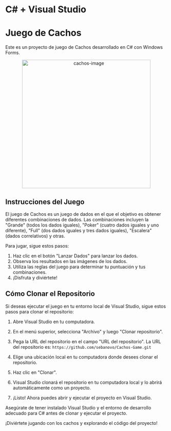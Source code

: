 # C# + Visual Studio

# Juego de Cachos

Este es un proyecto de juego de Cachos desarrollado en C# con Windows Forms.

<div align="center">
  <img src="https://i.postimg.cc/NFnDDx4f/cachos-image.png" alt="cachos-image" border="0" width="400">
</div>

## Instrucciones del Juego

El juego de Cachos es un juego de dados en el que el objetivo es obtener diferentes combinaciones de dados. Las combinaciones incluyen la "Grande" (todos los dados iguales), "Poker" (cuatro dados iguales y uno diferente), "Full" (dos dados iguales y tres dados iguales), "Escalera" (dados correlativos) y otras.

Para jugar, sigue estos pasos:

1. Haz clic en el botón "Lanzar Dados" para lanzar los dados.
2. Observa los resultados en las imágenes de los dados.
3. Utiliza las reglas del juego para determinar tu puntuación y tus combinaciones.
4. ¡Disfruta y diviértete!

## Cómo Clonar el Repositorio

Si deseas ejecutar el juego en tu entorno local de Visual Studio, sigue estos pasos para clonar el repositorio:

1. Abre Visual Studio en tu computadora.

2. En el menú superior, selecciona "Archivo" y luego "Clonar repositorio".

3. Pega la URL del repositorio en el campo "URL del repositorio". La URL del repositorio es: `https://github.com/sebanovo/Cachos-Game.git`

4. Elige una ubicación local en tu computadora donde desees clonar el repositorio.

5. Haz clic en "Clonar".

6. Visual Studio clonará el repositorio en tu computadora local y lo abrirá automáticamente como un proyecto.

7. ¡Listo! Ahora puedes abrir y ejecutar el proyecto en Visual Studio.

Asegúrate de tener instalado Visual Studio y el entorno de desarrollo adecuado para C# antes de clonar y ejecutar el proyecto.

¡Diviértete jugando con los cachos y explorando el código del proyecto!
